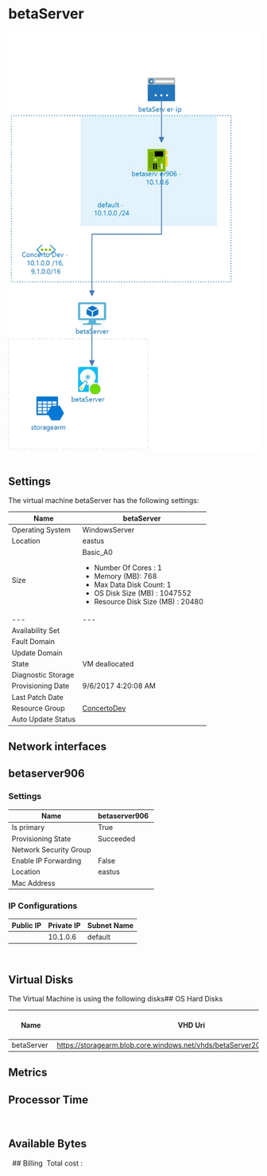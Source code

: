 # betaServer
![Cloudockit](../assets/5274dfb7da17419cbb856e44754cad5b.jpg) 
## Settings
The virtual machine betaServer has the following settings:

| Name | betaServer  |
| --- | --- |
| Operating System | WindowsServer  |
| Location | eastus  |
| Size | Basic_A0 <passthrough><ul><li><span>Number</span><span> </span><span>Of</span><span> </span><span>Cores</span><span> :</span><span> </span>1</li><li><span>Memory</span><span> (</span><span>MB</span><span>): </span>768</li><li><span>Max</span><span> </span><span>Data</span><span> </span><span>Disk</span><span> </span><span>Count</span><span>: </span>1</li><li><span>OS Disk Size (MB</span><span>) :</span><span> </span>1047552</li><li><span>Resource Disk Size (MB</span><span>) :</span><span> </span>20480</li></ul></passthrough> |
| --- | --- |
| Availability Set |   |
| Fault Domain |   |
| Update Domain |   |
| State | VM deallocated  |
| Diagnostic Storage |   |
| Provisioning Date | 9/6/2017 4:20:08 AM  |
| Last Patch Date |   |
| Resource Group | [ConcertoDev](ConcertoDev--200931608.md)  |
| Auto Update Status |   |


## Network interfaces

## betaserver906

### Settings


| Name | betaserver906  |
| --- | --- |
| Is primary | True  |
| Provisioning State | Succeeded  |
| Network Security Group |   |
| Enable IP Forwarding | False  |
| Location | eastus  |
| Mac Address |   |


### IP Configurations


| Public IP | Private IP | Subnet Name |
| --- | --- | --- |
|   | 10.1.0.6  | default  |
 
## Virtual Disks
The Virtual Machine is using the following disks## OS Hard Disks


| Name | VHD Uri | Size (GB) | Is Managed Disk | Host Caching |
| --- | --- | --- | --- | --- |
| betaServer  | https://storagearm.blob.core.windows.net/vhds/betaServer2016829163843.vhd  |   | False  | ReadWrite  |
## Metrics

## Processor Time
 
## Available Bytes
  ## Billing
 Total cost : 

